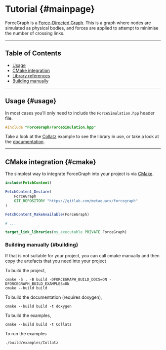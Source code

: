 <!-- SPDX-FileCopyrightText: 2021 metaquarx <metaquarx@protonmail.com>
SPDX-License-Identifier: Apache-2.0 -->

# Tutorial {#mainpage}

ForceGraph is a [Force-Directed Graph](https://en.wikipedia.org/wiki/Force-directed_graph_drawing). This is a graph where nodes are simulated as physical bodies, and forces are applied to attempt to minimise the number of crossing links.

---

## Table of Contents

- [Usage](#usage)
- [CMake integration](#cmake)
- [Library references](annotated.html)
- [Building manually](#building)

---

## Usage {#usage}

In most cases you'll only need to include the `ForceSimulation.hpp` header file.

```cpp
#include "ForceGraph/ForceSimulation.hpp"
```

Take a look at the [Collatz](Collatz_8cpp-example.html) example to see the library in use, or take a look at the [documentation](annotated.html).

---

## CMake integration {#cmake}

The simplest way to integrate ForceGraph into your project is via [CMake](https://cliutils.gitlab.io/modern-cmake/).

```cmake
include(FetchContent)

FetchContent_Declare(
	ForceGraph
	GIT_REPOSITORY "https://gitlab.com/metaquarx/forcegraph"
)

FetchContent_MakeAvailable(ForceGraph)

# ...

target_link_libraries(my_executable PRIVATE ForceGraph)
```

### Building manually {#building}

If that is not suitable for your project, you can call cmake manually and then copy the artefacts that you need into your project

To build the project,
```
cmake -S . -B build -DFORCEGRAPH_BUILD_DOCS=ON -DFORCEGRAPH_BUILD_EXAMPLES=ON
cmake --build build
```

To build the documentation (requires doxygen),
```
cmake --build build -t doxygen
```

To build the examples,
```
cmake --build build -t Collatz
```

To run the examples
```
./build/examples/Collatz
```
